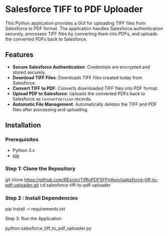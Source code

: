 # Salesforce TIFF to PDF Uploader

This Python application provides a GUI for uploading TIFF files from Salesforce to PDF format. The application handles Salesforce authentication securely, processes TIFF files by converting them into PDFs, and uploads the converted PDFs back to Salesforce.

## Features

- **Secure Salesforce Authentication**: Credentials are encrypted and stored securely.
- **Download TIFF Files**: Downloads TIFF files created today from Salesforce.
- **Convert TIFF to PDF**: Converts downloaded TIFF files into PDF format.
- **Upload PDF to Salesforce**: Uploads the converted PDFs back to Salesforce as `ContentVersion` records.
- **Automatic File Management**: Automatically deletes the TIFF and PDF files after processing and uploading.

## Installation

### Prerequisites

- Python 3.x
- [pip](https://pip.pypa.io/en/stable/installation/)

### Step 1: Clone the Repository

git clone https://github.com/REsron/TifftoPDFSFPython/salesforce-tiff-to-pdf-uploader.git
cd salesforce-tiff-to-pdf-uploader

### Step 2 : Install Dependencies

pip install -r requirements.txt

Step 3: Run the Application

python salesforce_tiff_to_pdf_uploader.py

